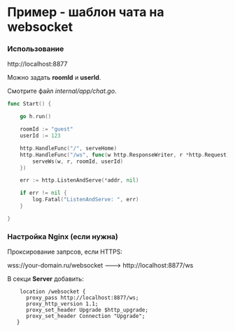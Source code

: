 # Пример - шаблон чата на websocket

### Использование

http://localhost:8877

Можно задать **roomId** и **userId**. 

Смотрите файл _internal/app/chat.go_. 

```go
func Start() {

	go h.run()

	roomId := "guest"
	userId := 123

	http.HandleFunc("/", serveHome)
	http.HandleFunc("/ws", func(w http.ResponseWriter, r *http.Request) {
		serveWs(w, r, roomId, userId)
	})

	err := http.ListenAndServe(*addr, nil)

	if err != nil {
		log.Fatal("ListenAndServe: ", err)
	}

}
```

### Настройка Nginx (если нужна)

Проксирование запрсов, если HTTPS:

wss://your-domain.ru/websocket ---> http://localhost:8877/ws

В секци **Server** добавить:

```
    location /websocket {
      proxy_pass http://localhost:8877/ws;
      proxy_http_version 1.1;
      proxy_set_header Upgrade $http_upgrade;
      proxy_set_header Connection "Upgrade";
   }
```